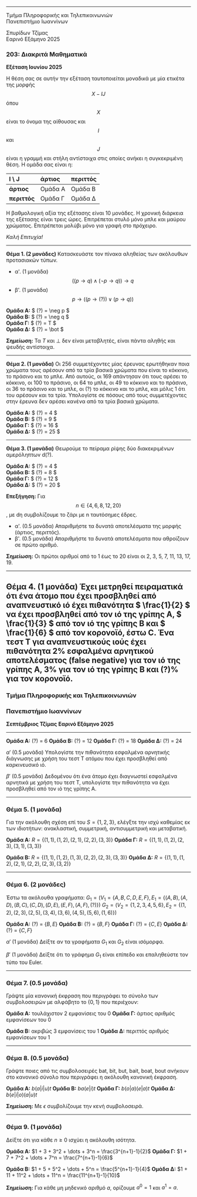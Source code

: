 
***

Τμήμα Πληροφορικής και Τηλεπικοινωνιών
<br>
Πανεπιστήμιο Ιωαννίνων

Σπυρίδων Τζίμας
<br>
Εαρινό Εξάμηνο 2025

### **203: Διακριτά Μαθηματικά**
**Εξέταση Ιουνίου 2025**

Η θέση σας σε αυτήν την εξέταση ταυτοποιείται μοναδικά με μία ετικέτα της μορφής $$X - IJ$$ όπου $$X$$ είναι το όνομα της αίθουσας και $$I$$ και $$J$$ είναι η γραμμή και στήλη αντίστοιχα στις οποίες ανήκει η συγκεκριμένη θέση. Η ομάδα σας είναι η:

| I \\ J | άρτιος | περιττός |
| :--- | :--- | :--- |
| **άρτιος** | Ομάδα Α | Ομάδα Β |
| **περιττός**| Ομάδα Γ | Ομάδα Δ |

Η βαθμολογική αξία της εξέτασης είναι 10 μονάδες. Η χρονική διάρκεια της εξέτασης είναι τρεις ώρες. Επιτρέπεται στυλό μόνο μπλε και μαύρου χρώματος. Επιτρέπεται μολύβι μόνο για γραφή στο πρόχειρο.

*Καλή Επιτυχία!*

***

**Θέμα 1. (2 μονάδες)** Κατασκευάστε τον πίνακα αληθείας των ακόλουθων προτασιακών τύπων.

*   α'. (1 μονάδα) $$ ((p \to q) \land (\neg p \to q)) \to q $$
*   β'. (1 μονάδα) $$ p \to ((p \to (?)) \lor (p \to q)) $$

**Ομάδα Α:** $ (?) = \neg p $
<br>
**Ομάδα Β:** $ (?) = \neg q $
<br>
**Ομάδα Γ:** $ (?) = T $
<br>
**Ομάδα Δ:** $ (?) = \bot $

**Σημείωση:** Τα $T$ και $\bot$ δεν είναι μεταβλητές, είναι πάντα αληθής και ψευδής αντίστοιχα.

***

**Θέμα 2. (1 μονάδα)** Οι 256 συμμετέχοντες μίας έρευνας ερωτήθηκαν ποια χρώματα τους αρέσουν από τα τρία βασικά χρώματα που είναι το κόκκινο, το πράσινο και το μπλε. Από αυτούς, οι 169 απάντησαν ότι τους αρέσει το κόκκινο, οι 100 το πράσινο, οι 64 το μπλε, οι 49 το κόκκινο και το πράσινο, οι 36 το πράσινο και το μπλε, οι (?) το κόκκινο και το μπλε, και μόλις 1 ότι του αρέσουν και τα τρία. Υπολογίστε σε πόσους από τους συμμετέχοντες στην έρευνα δεν αρέσει κανένα από τα τρία βασικά χρώματα.

**Ομάδα Α:** $ (?) = 4 $
<br>
**Ομάδα Β:** $ (?) = 9 $
<br>
**Ομάδα Γ:** $ (?) = 16 $
<br>
**Ομάδα Δ:** $ (?) = 25 $

***

**Θέμα 3. (1 μονάδα)** Θεωρούμε το πείραμα ρίψης δύο διακεκριμένων αμερόληπτων d(?).

**Ομάδα Α:** $ (?) = 4 $
<br>
**Ομάδα Β:** $ (?) = 8 $
<br>
**Ομάδα Γ:** $ (?) = 12 $
<br>
**Ομάδα Δ:** $ (?) = 20 $

**Επεξήγηση:** Για $$ n \in \{4, 6, 8, 12, 20\} $$, με dη συμβολίζουμε το ζάρι με n ταυτόσημες έδρες.
*   α'. (0.5 μονάδα) Απαριθμήστε τα δυνατά αποτελέσματα της μορφής (άρτιος, περιττός).
*   β'. (0.5 μονάδα) Απαριθμήστε τα δυνατά αποτελέσματα που αθροίζουν σε πρώτο αριθμό.

**Σημείωση:** Οι πρώτοι αριθμοί από το 1 έως το 20 είναι οι 2, 3, 5, 7, 11, 13, 17, 19.

***

**Θέμα 4. (1 μονάδα)** Έχει μετρηθεί πειραματικά ότι ένα άτομο που έχει προσβληθεί από αναπνευστικό ιό έχει πιθανότητα $ \frac{1}{2} $ να έχει προσβληθεί από τον ιό της γρίπης Α, $ \frac{1}{3} $ από τον ιό της γρίπης Β και $ \frac{1}{6} $ από τον κορονοϊό, έστω C. Ένα τεστ T για αναπνευστικούς ιούς έχει πιθανότητα 2% εσφαλμένα αρνητικού αποτελέσματος (false negative) για τον ιό της γρίπης Α, 3% για τον ιό της γρίπης Β και (?)% για τον κορονοϊό.
---
### Τμήμα Πληροφορικής και Τηλεπικοινωνιών
### Πανεπιστήμιο Ιωαννίνων
**Σεπτέμβριος Τζίμας**
**Εαρινό Εξάμηνο 2025**

---

**Ομάδα Α:** (?) = 6
**Ομάδα Β:** (?) = 12
**Ομάδα Γ:** (?) = 18
**Ομάδα Δ:** (?) = 24

$\alpha'$ (0.5 μονάδα) Υπολογίστε την πιθανότητα εσφαλμένα αρνητικής διάγνωσης με χρήση του τεστ Τ ατόμου που έχει προσβληθεί από καρκινευσικό ιό.

$\beta'$ (0.5 μονάδα) Δεδομένου ότι ένα άτομο έχει διαγνωστεί εσφαλμένα αρνητικά με χρήση του τεστ Τ, υπολογίστε την πιθανότητα να έχει προσβληθεί από τον ιό της γρίπης Α.

---

### **Θέμα 5.** (1 μονάδα)
Για την ακόλουθη σχέση επί του $S = \{1, 2, 3\}$, ελέγξτε την ισχύ καθεμίας εκ των ιδιοτήτων: ανακλαστική, συμμετρική, αντισυμμετρική και μεταβατική.

**Ομάδα Α:** $R = \{(1,1), (1,2), (2,1), (2,2), (3,3)\}$
**Ομάδα Γ:** $R = \{(1,1), (1,2), (2,3), (3,1), (3,3)\}$

**Ομάδα Β:** $R = \{(1,1), (1,2), (1,3), (2,2), (2,3), (3,3)\}$
**Ομάδα Δ:** $R = \{(1,1), (1,2), (2,1), (2,2), (2,3), (3,2)\}$

---

### **Θέμα 6.** (2 μονάδες)
Έστω τα ακόλουθα γραφήματα:
$G_1 = (V_1 = \{A, B, C, D, E, F\}, E_1 = \{(A,B), (A,D), (B,C), (C,D), (D,E), (E,F), (A,F), (?)\})$
$G_2 = (V_2 = \{1, 2, 3, 4, 5, 6\}, E_2 = \{(1,2), (2,3), (2,5), (3,4), (3,6), (4,5), (5,6), (1,6)\})$

**Ομάδα Α:** (?) = $\{B, E\}$
**Ομάδα Β:** (?) = $\{B, F\}$
**Ομάδα Γ:** (?) = $\{C, E\}$
**Ομάδα Δ:** (?) = $\{C, F\}$

$\alpha'$ (1 μονάδα) Δείξτε αν τα γραφήματα $G_1$ και $G_2$ είναι ισόμορφα.

$\beta'$ (1 μονάδα) Δείξτε ότι το γράφημα $G_1$ είναι επίπεδο και επαληθεύστε τον τύπο του Euler.

---

### **Θέμα 7.** (0.5 μονάδα)
Γράψτε μία κανονική έκφραση που περιγράφει το σύνολο των συμβολοσειρών με αλφάβητο το $\{0,1\}$ που περιέχουν:

**Ομάδα Α:** τουλάχιστον 2 εμφανίσεις του 0
**Ομάδα Γ:** άρτιος αριθμός εμφανίσεων του 0

**Ομάδα Β:** ακριβώς 3 εμφανίσεις του 1
**Ομάδα Δ:** περιττός αριθμός εμφανίσεων του 1

---

### **Θέμα 8.** (0.5 μονάδα)
Γράψτε ποιες από τις συμβολοσειρές bat, bit, but, bait, boat, bout ανήκουν στο κανονικό σύνολο που περιγράφει η ακόλουθη κανονική έκφραση.

**Ομάδα Α:** $b(a|i|u)t$
**Ομάδα Β:** $ba(e|i)t$
**Ομάδα Γ:** $b(o|a)(e|a)t$
**Ομάδα Δ:** $b(e|i|o)(a|u)t$

**Σημείωση:** Με $\epsilon$ συμβολίζουμε την κενή συμβολοσειρά.

---

### **Θέμα 9.** (1 μονάδα)
Δείξτε ότι για κάθε $n \ge 0$ ισχύει η ακόλουθη ισότητα.

**Ομάδα Α:** $1 + 3 + 3^2 + \dots + 3^n = \frac{3^{n+1}-1}{2}$
**Ομάδα Γ:** $1 + 7 + 7^2 + \dots + 7^n = \frac{7^{n+1}-1}{6}$

**Ομάδα Β:** $1 + 5 + 5^2 + \dots + 5^n = \frac{5^{n+1}-1}{4}$
**Ομάδα Δ:** $1 + 11 + 11^2 + \dots + 11^n = \frac{11^{n+1}-1}{10}$

**Σημείωση:** Για κάθε μη μηδενικό αριθμό $a$, ορίζουμε $a^0=1$ και $a^1=a$.
